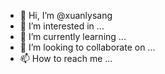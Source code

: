 - 👋 Hi, I’m @xuanlysang
- 👀 I’m interested in ...
- 🌱 I’m currently learning ...
- 💞️ I’m looking to collaborate on ...
- 📫 How to reach me ...

<!---
xuanlysang/xuanlysang is a ✨ special ✨ repository because its `README.md` (this file) appears on your GitHub profile.
You can click the Preview link to take a look at your changes.
--->
